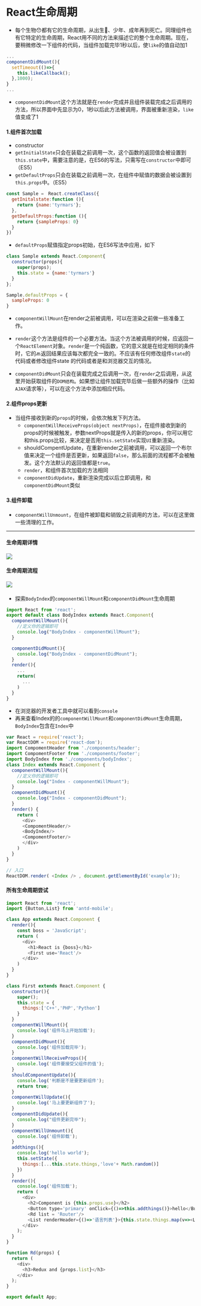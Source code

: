 # React生命周期

* 每个生物😯都有它的生命周期，从出生🐣、少年、成年再到死亡。同理组件也有它特定的生命周期，React用不同的方法来描述它的整个生命周期。现在，要稍微修改一下组件的代码，当组件加载完毕1秒以后，使`like`的值自动加1

```js
...
componentDidMount(){
  setTimeout(()=>{
    this.likeCallback();
  },1000);
}
...
```

* `componentDidMount`这个方法就是在`render`完成并且组件装载完成之后调用的方法，所以界面中先显示为0，1秒以后此方法被调用，界面被重新渲染，`like`值变成了1



#### 1.组件首次加载

* constructor
* `getInitialState`只会在装载之前调用一次，这个函数的返回值会被设置到`this.state`中，需要注意的是，在ES6的写法，只需写在`constructor`中即可（ES5）
* `getDefaultProps`只会在装载之前调用一次，在组件中赋值的数据会被设置到`this.props`中。（ES5）

```js
const Sample =　React.createClass({
  getInitalstate:function (){
    return {name:'tyrmars'};
  },
  getDefaultProps:function (){
    return {sampleProps: 0}
  }
})
```

* `defaultProps`赋值指定props初始，在ES6写法中应用，如下

```js
class Sample extends React.Component{
  constructor(props){
    super(props);
    this.state = {name:'tyrmars'}
  }
};

Sample.defaultProps = {
  sampleProps: 0
}
```

* `componentWillMount`在render之前被调用，可以在渲染之前做一些准备工作。
* `render`这个方法是组件的一个必要方法。当这个方法被调用的时候，应返回一个`ReactElement`对象。`render`是一个纯函数，它的意义就是在给定相同的条件时，它的🔙返回结果应该每次都完全一致的。不应该有任何修改组件`state`的代码或者修改组件state 的代码或者是和浏览器交互的情况。

* `componentDidMount`只会在装载完成之后调用一次，在`render`之后调用，从这里开始获取组件的`DOM结构`。如果想让组件加载完毕后做一些额外的操作（比如`AJAX`请求等），可以在这个方法中添加相应代码。

#### 2.组件props更新

* 当组件接收到新的`props`的时候，会依次触发下列方法。
  * `componentWillReceiveProps(object nextProps)`，在组件接收到新的props的时候被触发，参数nextProps就是传入的新的props，你可以用它和this.props比较，来决定是否用`this.setState`实现`UI`重新渲染。
  * shouldCompentUpdate，在重新render之前被调用，可以返回一个布尔值来决定一个组件是否更新，如果返回`false`，那么前面的流程都不会被触发。这个方法默认的返回值都是`true`。
  * `render`，和组件首次加载的方法相同
  * `componentDidUpdate`，重新渲染完成以后立即调用，和`componentDidMount`类似

#### 3.组件卸载

* `componentWillUnmount`，在组件被卸载和销毁之前调用的方法，可以在这里做一些清理的工作。



---

#### 

#### 生命周期详情

#### ![](http://www.kejiganhuo.tech/wp-content/uploads/2017/06/React生命周期.png)

#### 生命周期流程

#### ![](https://camo.githubusercontent.com/2d82a2e67c415a05b33005d0f500c679d34b2639/687474703a2f2f75706c6f61642d696d616765732e6a69616e7368752e696f2f75706c6f61645f696d616765732f313831343335342d346266363265353435353361333262372e706e673f696d6167654d6f6772322f6175746f2d6f7269656e742f7374726970253743696d61676556696577322f322f772f31323430)

* 探索`BodyIndex`的`componentWillMount`和`componentDidMount`生命周期

```js
import React from 'react';
export default class BodyIndex extends React.Component{
  componentWillMount(){
    //定义你的逻辑即可
    console.log("BodyIndex - componentWillMount");
  }

  componentDidMount(){
    console.log("BodyIndex - componentDidMount");
  }
  render(){
    ...
    return(
      ...
    )
  }
}
```

* 在浏览器的开发者工具中就可以看到`console`
* 再来查看Index的的`componentWillMount`和`componentDidMount`生命周期，`BodyIndex`包含在`Index`中

```js
var React = require('react');
var ReactDOM = require('react-dom');
import CompomentHeader from './components/header';
import CompomentFooter from './components/footer';
import BodyIndex from './components/bodyIndex';
class Index extends React.Component {
  componentWillMount(){
    //定义你的逻辑即可
    console.log("Index - componentWillMount");
  }
  componentDidMount(){
    console.log("Index - componentDidMount");
  }
  render() {
    return (
      <div>
      <CompomentHeader/>
      <BodyIndex/>
      <CompomentFooter/>
      </div>
    )
  }
}

// 入口
ReactDOM.render( <Index /> , document.getElementById('example'));
```

#### 

#### 所有生命周期尝试

```js
import React from 'react';
import {Button,List} from 'antd-mobile';

class App extends React.Component {
  render(){
    const boss = 'JavaScript';
    return (
      <div>
        <h1>React is {boss}</h1>
        <First use='React'/>
      </div>
    )
  }
}

class First extends React.Component {
  constructor(){
    super();
    this.state = {
      things:['C++','PHP','Python']
    }
  }
  componentWillMount(){
    console.log('组件马上开始加载');
  }
  componentDidMount(){
    console.log('组件加载完毕');
  }
  componentWillReceiveProps(){
    console.log('组件要接受父组件的值');
  }
  shouldComponentUpdate(){
    console.log('判断是不是要更新组件');
    return true;
  }
  componentWillUpdate(){
    console.log('马上要更新组件了');
  }
  componentDidUpdate(){
    console.log("组件更新完毕");
  }
  componentWillUnmount(){
    console.log('组件卸载');
  }
  addthings(){
    console.log('hello world');
    this.setState({
      things:[...this.state.things,'love'+ Math.random()]
    })
  }
  render(){
    console.log('组件加载');
    return (
      <div>
        <h2>Component is {this.props.use}</h2>
        <Button type='primary' onClick={()=>this.addthings()}>hello</Button>
        <Rd list = 'Router'/>
        <List renderHeader={()=>'语言列表'}>{this.state.things.map(v=><List.Item key={v}>{v}</List.Item>)}</List>
      </div>
    );
  }
}

function Rd(props) {
  return (
    <div>
      <h3>Redux and {props.list}</h3>
    </div>
  );
}

export default App;
```



